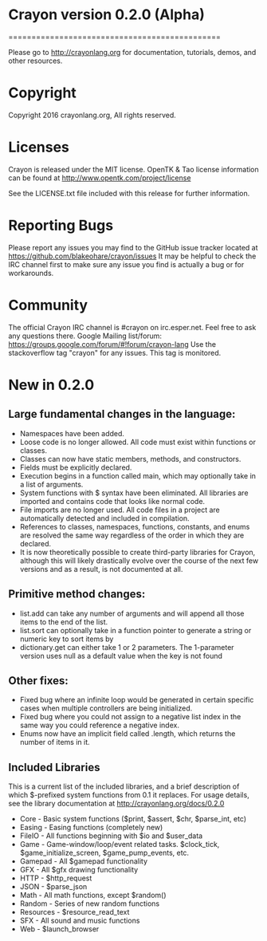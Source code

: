 ﻿# Crayon version 0.2.0 (Alpha)
==============================================

Please go to http://crayonlang.org for documentation, tutorials, demos, and other resources.

# Copyright
Copyright 2016 crayonlang.org, All rights reserved.

# Licenses
Crayon is released under the MIT license.
OpenTK & Tao license information can be found at http://www.opentk.com/project/license

See the LICENSE.txt file included with this release for further information.

# Reporting Bugs
Please report any issues you may find to the GitHub issue tracker located at https://github.com/blakeohare/crayon/issues
It may be helpful to check the IRC channel first to make sure any issue you find is actually a bug or for workarounds.

# Community
The official Crayon IRC channel is #crayon on irc.esper.net. Feel free to ask any questions there. 
Google Mailing list/forum: https://groups.google.com/forum/#!forum/crayon-lang
Use the stackoverflow tag "crayon" for any issues. This tag is monitored.

# New in 0.2.0

## Large fundamental changes in the language:
* Namespaces have been added.
* Loose code is no longer allowed. All code must exist within functions or classes.
* Classes can now have static members, methods, and constructors.
* Fields must be explicitly declared.
* Execution begins in a function called main, which may optionally take in a list of arguments.
* System functions with $ syntax have been eliminated. All libraries are imported and contains code that looks like normal code.
* File imports are no longer used. All code files in a project are automatically detected and included in compilation.
* References to classes, namespaces, functions, constants, and enums are resolved the same way regardless of the order in which they are declared.
* It is now theoretically possible to create third-party libraries for Crayon, although this will likely drastically evolve over the course of the next few versions and as a result, is not documented at all.

## Primitive method changes:
* list.add can take any number of arguments and will append all those items to the end of the list.
* list.sort can optionally take in a function pointer to generate a string or numeric key to sort items by
* dictionary.get can either take 1 or 2 parameters. The 1-parameter version uses null as a default value when the key is not found

## Other fixes:
* Fixed bug where an infinite loop would be generated in certain specific cases when multiple controllers are being initialized.
* Fixed bug where you could not assign to a negative list index in the same way you could reference a negative index.
* Enums now have an implicit field called .length, which returns the number of items in it.

## Included Libraries
This is a current list of the included libraries, and a brief description of which $-prefixed system 
functions from 0.1 it replaces. For usage details, see the library documentation at http://crayonlang.org/docs/0.2.0
* Core - Basic system functions ($print, $assert, $chr, $parse_int, etc)
* Easing - Easing functions (completely new)
* FileIO - All functions beginning with $io and $user_data
* Game - Game-window/loop/event related tasks. $clock_tick, $game_initialize_screen, $game_pump_events, etc.
* Gamepad - All $gamepad functionality
* GFX - All $gfx drawing functionality
* HTTP - $http_request
* JSON - $parse_json
* Math - All math functions, except $random()
* Random - Series of new random functions
* Resources - $resource_read_text
* SFX - All sound and music functions
* Web - $launch_browser
